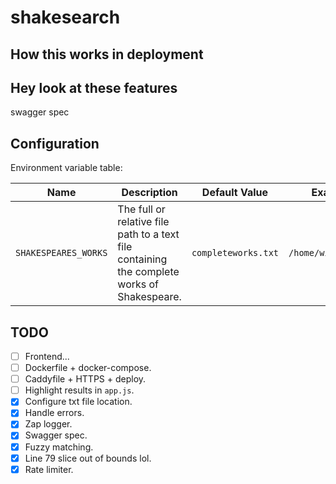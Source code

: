 # shakesearch

## How this works in deployment

## Hey look at these features
swagger spec

## Configuration

Environment variable table:

|Name                |Description                                                                                |Default Value      |Example Value            |
|--------------------|-------------------------------------------------------------------------------------------|-------------------|-------------------------|
|`SHAKESPEARES_WORKS`|The full or relative file path to a text file containing the complete works of Shakespeare.|`completeworks.txt`|`/home/william/works.txt`|

## TODO
- [ ] Frontend...
- [ ] Dockerfile + docker-compose.
- [ ] Caddyfile + HTTPS + deploy.
- [ ] Highlight results in `app.js`.
- [x] Configure txt file location.
- [x] Handle errors.
- [x] Zap logger.
- [x] Swagger spec.
- [x] Fuzzy matching.
- [x] Line 79 slice out of bounds lol.
- [x] Rate limiter.
